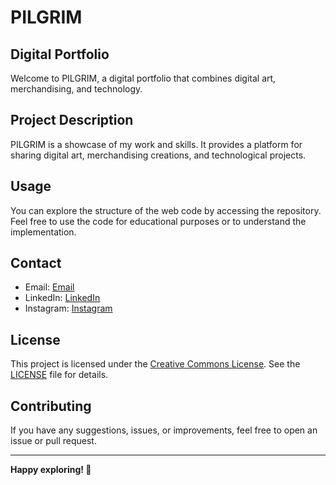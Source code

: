 # PILGRIM

## Digital Portfolio

Welcome to PILGRIM, a digital portfolio that combines digital art, merchandising, and technology.

## Project Description

PILGRIM is a showcase of my work and skills. It provides a platform for sharing digital art, merchandising creations, and technological projects.

## Usage

You can explore the structure of the web code by accessing the repository. Feel free to use the code for educational purposes or to understand the implementation.

## Contact

- Email: [Email](mailto:diegou.tamb.pol@gmail.com)
- LinkedIn: [LinkedIn]([https://www.linkedin.com/in/yourprofile](https://www.linkedin.com/in/diego-alejandro-gonzalez-rodriguez-9ba530134/))
- Instagram: [Instagram]([https://www.instagram.com/yourprofile](https://www.instagram.com/alejo_elperegrino/))

## License

This project is licensed under the [Creative Commons License](https://creativecommons.org/). See the [LICENSE](LICENSE) file for details.

## Contributing

If you have any suggestions, issues, or improvements, feel free to open an issue or pull request.

---

**Happy exploring! 🚀**
